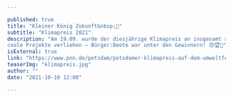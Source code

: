 ```yaml
---

published: true
title: "Kleiner König Zukunft&nbsp;👑"
subtitle: "Klimapreis 2021"
description: "Am 19.09. wurde der diesjährige Klimapreis an insgesamt sechs
coole Projekte verliehen – Bürger:Beete war unter den Gewinnern! 😍🏆🌹"
isExternal: true
link: "https://www.pnn.de/potsdam/potsdamer-klimapreis-auf-dem-umweltfest-verliehen-regenwasser-pflanzprojekte-und-kunst-aus-muell/27627492.html"
teaserImg: "klimapreis.jpg"  
author: ""
date: "2021-10-10 12:00"

---
```


